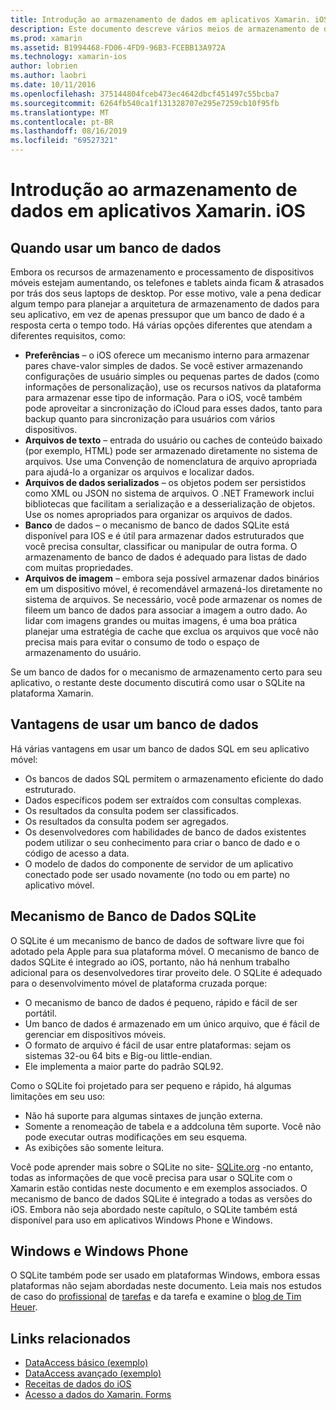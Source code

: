 ```yaml
---
title: Introdução ao armazenamento de dados em aplicativos Xamarin. iOS
description: Este documento descreve vários meios de armazenamento de dados em um aplicativo Xamarin. iOS e fornece informações específicas sobre os benefícios do SQLite.
ms.prod: xamarin
ms.assetid: B1994468-FD06-4FD9-96B3-FCEBB13A972A
ms.technology: xamarin-ios
author: lobrien
ms.author: laobri
ms.date: 10/11/2016
ms.openlocfilehash: 375144804fceb473ec4642dbcf451497c55bcba7
ms.sourcegitcommit: 6264fb540ca1f131328707e295e7259cb10f95fb
ms.translationtype: MT
ms.contentlocale: pt-BR
ms.lasthandoff: 08/16/2019
ms.locfileid: "69527321"
---
```

# <a name="introduction-to-data-storage-in-xamarinios-apps"></a>Introdução ao armazenamento de dados em aplicativos Xamarin. iOS

## <a name="when-to-use-a-database"></a>Quando usar um banco de dados

Embora os recursos de armazenamento e processamento de dispositivos móveis estejam aumentando, os telefones e tablets ainda ficam &amp; atrasados por trás dos seus laptops de desktop. Por esse motivo, vale a pena dedicar algum tempo para planejar a arquitetura de armazenamento de dados para seu aplicativo, em vez de apenas pressupor que um banco de dado é a resposta certa o tempo todo. Há várias opções diferentes que atendam a diferentes requisitos, como:

- **Preferências** – o iOS oferece um mecanismo interno para armazenar pares chave-valor simples de dados. Se você estiver armazenando configurações de usuário simples ou pequenas partes de dados (como informações de personalização), use os recursos nativos da plataforma para armazenar esse tipo de informação. Para o iOS, você também pode aproveitar a sincronização do iCloud para esses dados, tanto para backup quanto para sincronização para usuários com vários dispositivos.
- **Arquivos de texto** – entrada do usuário ou caches de conteúdo baixado (por exemplo, HTML) pode ser armazenado diretamente no sistema de arquivos. Use uma Convenção de nomenclatura de arquivo apropriada para ajudá-lo a organizar os arquivos e localizar dados.
- **Arquivos de dados serializados** – os objetos podem ser persistidos como XML ou JSON no sistema de arquivos. O .NET Framework inclui bibliotecas que facilitam a serialização e a desserialização de objetos. Use os nomes apropriados para organizar os arquivos de dados.
- **Banco** de dados – o mecanismo de banco de dados SQLite está disponível para IOS e é útil para armazenar dados estruturados que você precisa consultar, classificar ou manipular de outra forma. O armazenamento de banco de dados é adequado para listas de dado com muitas propriedades.
- **Arquivos de imagem** – embora seja possível armazenar dados binários em um dispositivo móvel, é recomendável armazená-los diretamente no sistema de arquivos. Se necessário, você pode armazenar os nomes de fileem um banco de dados para associar a imagem a outro dado. Ao lidar com imagens grandes ou muitas imagens, é uma boa prática planejar uma estratégia de cache que exclua os arquivos que você não precisa mais para evitar o consumo de todo o espaço de armazenamento do usuário.


Se um banco de dados for o mecanismo de armazenamento certo para seu aplicativo, o restante deste documento discutirá como usar o SQLite na plataforma Xamarin.

## <a name="advantages-of-using-a-database"></a>Vantagens de usar um banco de dados

Há várias vantagens em usar um banco de dados SQL em seu aplicativo móvel:

- Os bancos de dados SQL permitem o armazenamento eficiente do dado estruturado.
- Dados específicos podem ser extraídos com consultas complexas.
- Os resultados da consulta podem ser classificados.
- Os resultados da consulta podem ser agregados.
- Os desenvolvedores com habilidades de banco de dados existentes podem utilizar o seu conhecimento para criar o banco de dado e o código de acesso a data.
- O modelo de dados do componente de servidor de um aplicativo conectado pode ser usado novamente (no todo ou em parte) no aplicativo móvel.


## <a name="sqlite-database-engine"></a>Mecanismo de Banco de Dados SQLite

O SQLite é um mecanismo de banco de dados de software livre que foi adotado pela Apple para sua plataforma móvel. O mecanismo de banco de dados SQLite é integrado ao iOS, portanto, não há nenhum trabalho adicional para os desenvolvedores tirar proveito dele. O SQLite é adequado para o desenvolvimento móvel de plataforma cruzada porque:

- O mecanismo de banco de dados é pequeno, rápido e fácil de ser portátil.
- Um banco de dados é armazenado em um único arquivo, que é fácil de gerenciar em dispositivos móveis.
- O formato de arquivo é fácil de usar entre plataformas: sejam os sistemas 32-ou 64 bits e Big-ou little-endian.
- Ele implementa a maior parte do padrão SQL92.


Como o SQLite foi projetado para ser pequeno e rápido, há algumas limitações em seu uso:

- Não há suporte para algumas sintaxes de junção externa.
- Somente a renomeação de tabela e a addcoluna têm suporte. Você não pode executar outras modificações em seu esquema.
- As exibições são somente leitura.


Você pode aprender mais sobre o SQLite no site- [SQLite.org](http://SQLite.org) -no entanto, todas as informações de que você precisa para usar o SQLite com o Xamarin estão contidas neste documento e em exemplos associados. O mecanismo de banco de dados SQLite é integrado a todas as versões do iOS.
Embora não seja abordado neste capítulo, o SQLite também está disponível para uso em aplicativos Windows Phone e Windows.

## <a name="windows-and-windows-phone"></a>Windows e Windows Phone

O SQLite também pode ser usado em plataformas Windows, embora essas plataformas não sejam abordadas neste documento.
Leia mais nos estudos de caso do [profissional](http://docs.xamarin.com/guides/cross-platform/application_fundamentals/building_cross_platform_applications/case_study%3A_tasky) de [tarefas](~/cross-platform/app-fundamentals/building-cross-platform-applications/case-study-tasky.md) e da tarefa e examine o [blog de Tim Heuer](http://timheuer.com/blog/archive/2012/06/28/seeding-your-metro-style-app-with-sqlite-database.aspx).



## <a name="related-links"></a>Links relacionados

- [DataAccess básico (exemplo)](https://github.com/xamarin/mobile-samples/tree/master/DataAccess/Basic)
- [DataAccess avançado (exemplo)](https://github.com/xamarin/mobile-samples/tree/master/DataAccess/Advanced)
- [Receitas de dados do iOS](https://github.com/xamarin/recipes/tree/master/Recipes/ios/data/sqlite)
- [Acesso a dados do Xamarin. Forms](~/xamarin-forms/data-cloud/data/databases.md)
